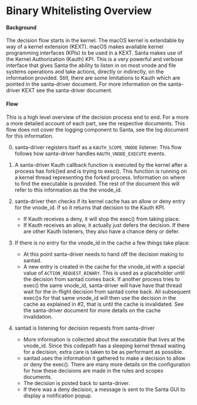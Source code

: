 # Binary Whitelisting Overview

#### Background

The decision flow starts in the kernel. The macOS kernel is extendable by way of a kernel extension (KEXT). macOS makes available kernel programming interfaces (KPIs) to be used in a KEXT. Santa makes use of the Kernel Authorization (Kauth) KPI. This is a very powerful and verbose interface that gives Santa the ability to listen in on most vnode and file systems operations and take actions, directly or indirectly, on the information provided. Still, there are some limitations to Kauth which are pointed in the santa-driver document. For more information on the santa-driver KEXT see the santa-driver document.

#### Flow

This is a high level overview of the decision process end to end. For a more a more detailed account of each part, see the respective documents. This flow does not cover the logging component to Santa, see the log document for this information.

0. santa-driver registers itself as a `KAUTH_SCOPE_VNODE` listener. This flow follows how santa-driver handles `KAUTH_VNODE_EXECUTE` events.

1. A santa-driver Kauth callback function is executed by the kernel after a process has fork()ed and is trying to exec(). This function is running on a kernel thread representing the forked process. Information on where to find the executable is provided. The rest of the document this will refer to this information as the the vnode_id.
2. santa-driver then checks if its kernel cache has an allow or deny entry for the vnode_id. If so it returns that decision to the Kauth KPI. 
   * If Kauth receives a deny, it will stop the exec() from taking place. 
   * If Kauth receives an allow, it actually just defers the decision. If there are other Kauth listeners, they also have a chance deny or defer.
3. If there is no entry for the vnode_id in the cache a few things take place:
   * At this point santa-driver needs to hand off the decision making to santad.
   * A new entry is created in the cache for the vnode_id with a special value of `ACTION_REQUEST_BINARY`.  This is used as a placeholder until the decision from santad comes back. If another process tries to exec() the same vnode_id, santa-driver will have have that thread wait for the in-flight decision from santad come back. All subsequent exec()s for that same vnode_id will then use the decision in the cache as explained in #2, that is until the cache is invalidated. See the santa-driver document for more details on the cache invalidation.
4. santad is listening for decision requests from santa-driver
   * More information is collected about the executable that lives at the vnode_id. Since this codepath has a sleeping kernel thread waiting for a decision, extra care is taken to be as performant as possible.
   * santad uses the information it gathered to make a decision to allow or deny the exec(). There are many more details on the configuration for how these decisions are made in the rules and scopes documents.
   * The decision is posted back to santa-driver.
   * If there was a deny decision, a message is sent to the Santa GUI to display a notification popup.

